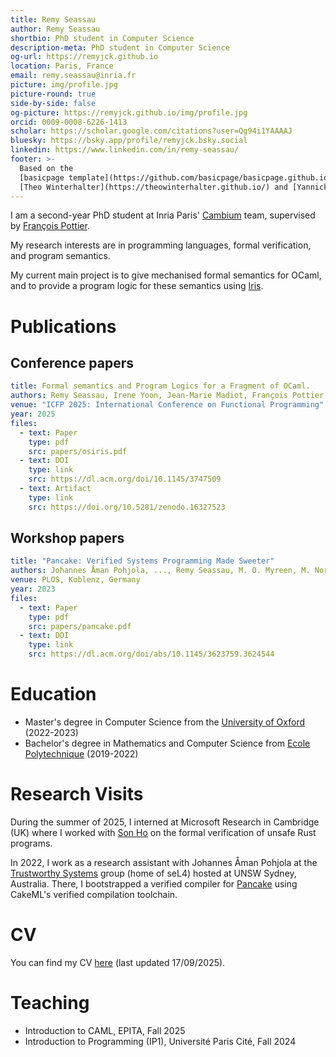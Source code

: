```yaml
---
title: Remy Seassau
author: Remy Seassau
shortbio: PhD student in Computer Science
description-meta: PhD student in Computer Science
og-url: https://remyjck.github.io
location: Paris, France
email: remy.seassau@inria.fr
picture: img/profile.jpg
picture-round: true
side-by-side: false
og-picture: https://remyjck.github.io/img/profile.jpg
orcid: 0009-0008-6226-1413
scholar: https://scholar.google.com/citations?user=Qg94i1YAAAAJ
bluesky: https://bsky.app/profile/remyjck.bsky.social
linkedin: https://www.linkedin.com/in/remy-seassau/
footer: >-
  Based on the
  [basicpage template](https://github.com/basicpage/basicpage.github.io) by
  [Theo Winterhalter](https://theowinterhalter.github.io/) and [Yannick Forster](https://yforster.de/).
---
```


I am a second-year PhD student at Inria Paris' [Cambium](https://cambium.inria.fr/) team, supervised by [François Pottier](https://cambium.inria.fr/~fpottier/).

My research interests are in programming languages, formal verification, and program semantics.

My current main project is to give mechanised formal semantics for OCaml, and to provide a program logic for these semantics using [Iris](https://iris-project).

# Publications

## Conference papers

``` yaml {.paper}
title: Formal semantics and Program Logics for a Fragment of OCaml.
authors: Remy Seassau, Irene Yoon, Jean-Marie Madiot, François Pottier
venue: "ICFP 2025: International Conference on Functional Programming"
year: 2025
files:
  - text: Paper
    type: pdf
    src: papers/osiris.pdf
  - text: DOI
    type: link
    src: https://dl.acm.org/doi/10.1145/3747509
  - text: Artifact
    type: link
    src: https://doi.org/10.5281/zenodo.16327523
```

## Workshop papers

``` yaml {.paper}
title: "Pancake: Verified Systems Programming Made Sweeter"
authors: Johannes Åman Pohjola, ..., Remy Seassau, M. O. Myreen, M. Norrish, G. Heiser
venue: PLOS, Koblenz, Germany
year: 2023
files:
  - text: Paper
    type: pdf
    src: papers/pancake.pdf
  - text: DOI
    type: link
    src: https://dl.acm.org/doi/abs/10.1145/3623759.3624544
```

# Education

- Master's degree in Computer Science from the [University of Oxford](https://www.ox.ac.uk/admissions/graduate/courses/msc-advanced-computer-science) (2022-2023)
- Bachelor's degree in Mathematics and Computer Science from [Ecole Polytechnique](https://www.polytechnique.edu/) (2019-2022)

# Research Visits

During the summer of 2025, I interned at Microsoft Research in Cambridge (UK) where I worked with [Son Ho](https://www.sonho.fr/) on the formal verification of unsafe Rust programs.

In 2022, I work as a research assistant with Johannes Åman Pohjola at the [Trustworthy Systems](https://trustworthy.systems/) group (home of seL4) hosted at UNSW Sydney, Australia.
There, I bootstrapped a verified compiler for [Pancake](https://trustworthy.systems/projects/pancake/) using CakeML's verified compilation toolchain.

# CV

You can find my CV [here](https://remyjck.github.io/files/remy-seassau-CV.pdf) (last updated 17/09/2025).

# Teaching

- Introduction to CAML, EPITA, Fall 2025
- Introduction to Programming (IP1), Université Paris Cité, Fall 2024
